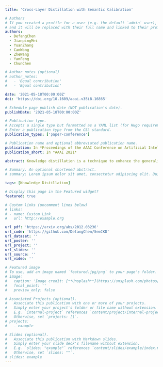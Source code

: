 ```yaml
---
title: 'Cross-Layer Distillation with Semantic Calibration'

# Authors
# If you created a profile for a user (e.g. the default `admin` user), write the username (folder name) here
# and it will be replaced with their full name and linked to their profile.
authors:
  - DefangChen
  - JianpingMei
  - YuanZhang
  - CanWang
  - ZheWang
  - YanFeng
  - ChunChen

# Author notes (optional)
# author_notes:
#   - 'Equal contribution'
#   - 'Equal contribution'

date: '2021-05-18T00:00:00Z'
doi: 'https://doi.org/10.1609/aaai.v35i8.16865'

# Schedule page publish date (NOT publication's date).
publishDate: '2021-05-18T00:00:00Z'

# Publication type.
# Accepts a single type but formatted as a YAML list (for Hugo requirements).
# Enter a publication type from the CSL standard.
publication_types: ['paper-conference']

# Publication name and optional abbreviated publication name.
publication: In *Proceedings of the AAAI Conference on Artificial Intelligence*
publication_short: In *AAAI 2021*

abstract: Knowledge distillation is a technique to enhance the generalization ability of a student model by exploiting outputs from a teacher model. Recently, feature-map based variants explore knowledge transfer between manually assigned teacher-student pairs in intermediate layers for further improvement. However, layer semantics may vary in different neural networks and semantic mismatch in manual layer associations will lead to performance degeneration due to negative regularization. To address this issue, we propose Semantic Calibration for cross-layer Knowledge Distillation (SemCKD), which automatically assigns proper target layers of the teacher model for each student layer with an attention mechanism. With a learned attention distribution, each student layer distills knowledge contained in multiple teacher layers rather than a specific intermediate layer for appropriate cross-layer supervision. We further provide theoretical analysis of the association weights and conduct extensive experiments to demonstrate the effectiveness of our approach. Code is avaliable at https://github.com/DefangChen/SemCKD.

# Summary. An optional shortened abstract.
# summary: Lorem ipsum dolor sit amet, consectetur adipiscing elit. Duis posuere tellus ac convallis placerat. Proin tincidunt magna sed ex sollicitudin condimentum.

tags: [Knowledge Distillation]

# Display this page in the Featured widget?
featured: true

# Custom links (uncomment lines below)
# links:
# - name: Custom Link
#   url: http://example.org

url_pdf: 'https://arxiv.org/abs/2012.03236'
url_code: 'https://github.com/DefangChen/SemCKD'
url_dataset: ''
url_poster: ''
url_project: ''
url_slides: ''
url_source: ''
url_video: ''

# Featured image
# To use, add an image named `featured.jpg/png` to your page's folder.
# image:
#   caption: 'Image credit: [**Unsplash**](https://unsplash.com/photos/pLCdAaMFLTE)'
#   focal_point: ''
#   preview_only: false

# Associated Projects (optional).
#   Associate this publication with one or more of your projects.
#   Simply enter your project's folder or file name without extension.
#   E.g. `internal-project` references `content/project/internal-project/index.md`.
#   Otherwise, set `projects: []`.
# projects:
#   - example

# Slides (optional).
#   Associate this publication with Markdown slides.
#   Simply enter your slide deck's filename without extension.
#   E.g. `slides: "example"` references `content/slides/example/index.md`.
#   Otherwise, set `slides: ""`.
# slides: example
---
```


<!-- {{% callout note %}}
Click the _Cite_ button above to demo the feature to enable visitors to import publication metadata into their reference management software.
{{% /callout %}}

{{% callout note %}}
Create your slides in Markdown - click the _Slides_ button to check out the example.
{{% /callout %}}

Add the publication's **full text** or **supplementary notes** here. You can use rich formatting such as including [code, math, and images](https://docs.hugoblox.com/content/writing-markdown-latex/). -->
